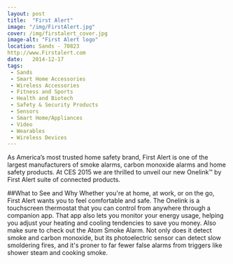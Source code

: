 ```yaml
---
layout: post
title:  "First Alert"
image: "/img/FirstAlert.jpg"
cover: /img/firstalert_cover.jpg
image-alt: "First Alert logo"
location: Sands - 70823
http://www.Firstalert.com
date:   2014-12-17
tags:
 - Sands
 - Smart Home Accessories
 - Wireless Accessories
 - Fitness and Sports
 - Health and Biotech
 - Safety & Security Products
 - Sensors
 - Smart Home/Appliances
 - Video
 - Wearables
 - Wireless Devices
---
```


As America’s most trusted home safety brand, First Alert is one of the largest manufacturers of smoke alarms, carbon monoxide alarms and home safety products. At CES 2015 we are thrilled to unveil our new Onelink™ by First Alert suite of connected products.

##What to See and Why
Whether you're at home, at work, or on the go, First Alert wants you to feel comfortable and safe. The Onelink is a touchscreen thermostat that you can control from anywhere through a companion app. That app also lets you monitor your energy usage, helping you adjust your heating and cooling tendencies to save you money. Also make sure to check out the Atom Smoke Alarm. Not only does it detect smoke and carbon monoxide, but its photoelectric sensor can detect slow smoldering fires, and it's proner to far fewer false alarms from triggers like shower steam and cooking smoke. 